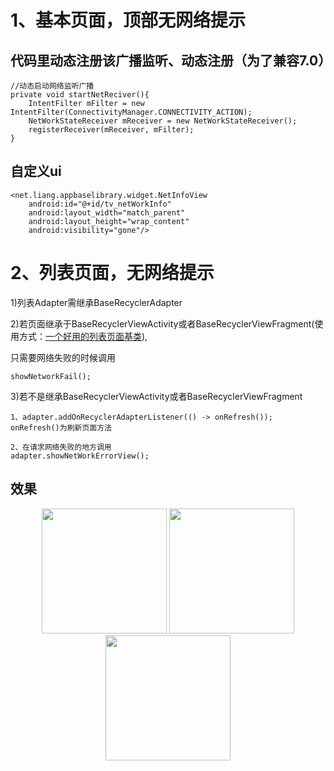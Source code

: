 # 1、基本页面，顶部无网络提示

## 代码里动态注册该广播监听、动态注册（为了兼容7.0）

    //动态启动网络监听广播
    private void startNetReciver(){
        IntentFilter mFilter = new IntentFilter(ConnectivityManager.CONNECTIVITY_ACTION);
        NetWorkStateReceiver mReceiver = new NetWorkStateReceiver();
        registerReceiver(mReceiver, mFilter);
    }

## 自定义ui

    <net.liang.appbaselibrary.widget.NetInfoView
        android:id="@+id/tv_netWorkInfo"
        android:layout_width="match_parent"
        android:layout_height="wrap_content"
        android:visibility="gone"/>

# 2、列表页面，无网络提示

1)列表Adapter需继承BaseRecyclerAdapter

2)若页面继承于BaseRecyclerViewActivity或者BaseRecyclerViewFragment(使用方式：[一个好用的列表页面基类](./README_RecyclerView.md "一个好用的列表页面基类")),

只需要网络失败的时候调用
    
    showNetworkFail();

3)若不是继承BaseRecyclerViewActivity或者BaseRecyclerViewFragment

    1、adapter.addOnRecyclerAdapterListener(() -> onRefresh());
    onRefresh()为刷新页面方法
    
    2、在请求网络失败的地方调用
    adapter.showNetWorkErrorView();
    
## 效果
<div align="center">
  	<img src="http://oeqej1j2m.bkt.clouddn.com/appbase_net01.png" width="200">
  	<img src="http://oeqej1j2m.bkt.clouddn.com/appbase_net02.png" width="200">
  	<img src="http://oeqej1j2m.bkt.clouddn.com/appbase_net03.png" width="200">
</div>
